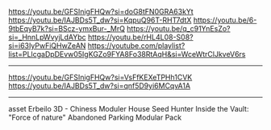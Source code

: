 https://youtu.be/GFSInigFHQw?si=doG8tFN0GRA63kYt
https://youtu.be/IAJBDs5T_dw?si=KqpuQ96T-RHT7dtX
https://youtu.be/6-9tbEqyB7k?si=BScz-ymxBur-_MrQ
https://youtu.be/q_c91YnEsZo?si=_HnnLpWvyjLdAYbc
https://youtu.be/rHL4L08-S08?si=i63IyPwFiQHwZeAN
https://youtube.com/playlist?list=PLlcgaDpDEvw05IgKGZo9FYA8Fo38RtAqH&si=WceWtrClJkveV6rs


---
https://youtu.be/GFSInigFHQw?si=VsFfKEXeTPHh1CVK
https://youtu.be/IAJBDs5T_dw?si=qnf5D9yi6MCqvA1A

---
asset
Erbeilo 3D - Chiness Moduler House
Seed Hunter
Inside the Vault: "Force of nature"
Abandoned Parking Modular Pack